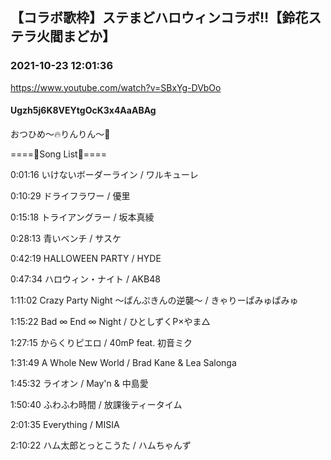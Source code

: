 ## 【コラボ歌枠】ステまどハロウィンコラボ‼︎【鈴花ステラ火閻まどか】
### 2021-10-23 12:01:36
https://www.youtube.com/watch?v=SBxYg-DVbOo
#### Ugzh5j6K8VEYtgOcK3x4AaABAg
おつひめ～🔥りんりん～🔔

====🔔Song List🐧====

0:01:16 いけないボーダーライン / ワルキューレ

0:10:29 ドライフラワー / 優里

0:15:18 トライアングラー / 坂本真綾

0:28:13 青いベンチ / サスケ

0:42:19 HALLOWEEN PARTY / HYDE

0:47:34 ハロウィン・ナイト / AKB48

1:11:02 Crazy Party Night 〜ぱんぷきんの逆襲〜 / きゃりーぱみゅぱみゅ

1:15:22 Bad ∞ End ∞ Night / ひとしずくP×やま△

1:27:15 からくりピエロ / 40mP feat. 初音ミク

1:31:49 A Whole New World / Brad Kane & Lea Salonga

1:45:32 ライオン / May'n & 中島愛

1:50:40 ふわふわ時間 / 放課後ティータイム

2:01:35 Everything / MISIA

2:10:22 ハム太郎とっとこうた / ハムちゃんず

